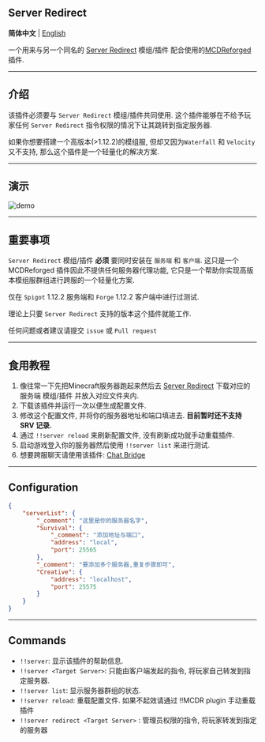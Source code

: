 Server Redirect 
---------

**简体中文** | [English](./README_en.md)

一个用来与另一个同名的 [Server Redirect](https://legacy.curseforge.com/minecraft/mc-mods/server-redirect) 模组/插件 配合使用的[MCDReforged](https://github.com/Fallen-Breath/MCDReforged)插件.

***
## 介绍
该插件必须要与 `Server Redirect` 模组/插件共同使用. 这个插件能够在不给予玩家任何 `Server Redirect` 指令权限的情况下让其跳转到指定服务器.

如果你想要搭建一个高版本(>1.12.2)的模组服, 但却又因为`Waterfall` 和 `Velocity` 又不支持, 那么这个插件是一个轻量化的解决方案.

***
## 演示
![demo](./demo/demo.gif)

***
## 重要事项
`Server Redirect` 模组/插件 **必须** 要同时安装在 `服务端` 和 `客户端`. 这只是一个 MCDReforged 插件因此不提供任何服务器代理功能, 它只是一个帮助你实现高版本模组服群组进行跨服的一个轻量化方案.

仅在 `Spigot` 1.12.2 服务端和 `Forge` 1.12.2 客户端中进行过测试.

理论上只要 `Server Redirect` 支持的版本这个插件就能工作.

任何问题或者建议请提交 `issue` 或 `Pull request`
***
## 食用教程
1. 像往常一下先把Minecraft服务器跑起来然后去 [Server Redirect](https://legacy.curseforge.com/minecraft/mc-mods/server-redirect) 下载对应的服务端 模组/插件 并放入对应文件夹内.
2. 下载该插件并运行一次以便生成配置文件.
3. 修改这个配置文件, 并将你的服务器地址和端口填进去. **目前暂时还不支持 SRV 记录.**
4. 通过 `!!server reload` 来刷新配置文件, 没有刷新成功就手动重载插件.
5. 启动游戏登入你的服务器然后使用 `!!server list` 来进行测试.
6. 想要跨服聊天请使用该插件: [Chat Bridge](https://github.com/TISUnion/ChatBridge)

***
## Configuration
```json
{
    "serverList": {
        "_comment": "这里是你的服务器名字",
        "Survival": { 
            "_comment": "添加地址与端口",
            "address": "local",
            "port": 25565
        },
        "_comment": "要添加多个服务器,重复步骤即可",
        "Creative": {
            "address": "localhost",
            "port": 25575
        }
    }
}
```

***
## Commands
- `!!server`:  显示该插件的帮助信息.
- `!!server <Target Server>`: 只能由客户端发起的指令, 将玩家自己转发到指定服务器.
- `!!server list`: 显示服务器群组的状态.
- `!!server reload`: 重载配置文件. 如果不起效请通过 !!MCDR plugin 手动重载插件
- `!!server redirect <Target Server>` <Target Player>: 管理员权限的指令, 将玩家转发到指定的服务器